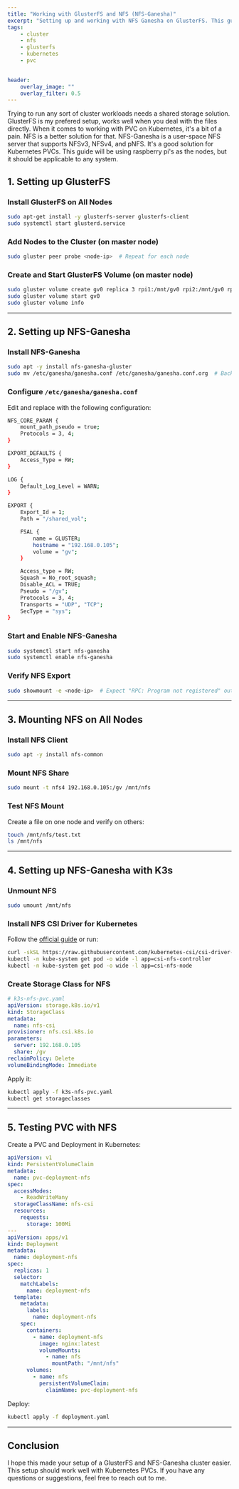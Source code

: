 ```yaml
---
title: "Working with GlusterFS and NFS (NFS-Ganesha)"
excerpt: "Setting up and working with NFS Ganesha on GlusterFS. This guide will be using raspberry pi's as the nodes, but it should be applicable to any system."
tags:
    - cluster
    - nfs
    - glusterfs
    - kubernetes
    - pvc
    

header:
    overlay_image: ""
    overlay_filter: 0.5
---
```



Trying to run any sort of cluster workloads needs a shared storage solution. GlusterFS is my prefered setup, works well when you deal with the files directly. When it comes to working with PVC on Kubernetes, it's a bit of a pain. NFS is a better solution for that. NFS-Ganesha is a user-space NFS server that supports NFSv3, NFSv4, and pNFS. It's a good solution for Kubernetes PVCs. This guide will be using raspberry pi's as the nodes, but it should be applicable to any system.

## 1. **Setting up GlusterFS**

### Install GlusterFS on All Nodes
```bash
sudo apt-get install -y glusterfs-server glusterfs-client
sudo systemctl start glusterd.service
```

### Add Nodes to the Cluster (on master node)
```bash
sudo gluster peer probe <node-ip>  # Repeat for each node
```

### Create and Start GlusterFS Volume (on master node)
```bash
sudo gluster volume create gv0 replica 3 rpi1:/mnt/gv0 rpi2:/mnt/gv0 rpi3:/mnt/gv0
sudo gluster volume start gv0
sudo gluster volume info
```

---

## 2. **Setting up NFS-Ganesha**

### Install NFS-Ganesha
```bash
sudo apt -y install nfs-ganesha-gluster
sudo mv /etc/ganesha/ganesha.conf /etc/ganesha/ganesha.conf.org  # Backup original
```

### Configure `/etc/ganesha/ganesha.conf`
Edit and replace with the following configuration:
```bash
NFS_CORE_PARAM {
    mount_path_pseudo = true;
    Protocols = 3, 4;
}

EXPORT_DEFAULTS {
    Access_Type = RW;
}

LOG {
    Default_Log_Level = WARN;
}

EXPORT {
    Export_Id = 1;
    Path = "/shared_vol";

    FSAL {
        name = GLUSTER;
        hostname = "192.168.0.105";
        volume = "gv";
    }

    Access_type = RW;
    Squash = No_root_squash;
    Disable_ACL = TRUE;
    Pseudo = "/gv";
    Protocols = 3, 4;
    Transports = "UDP", "TCP";
    SecType = "sys";
}
```

### Start and Enable NFS-Ganesha
```bash
sudo systemctl start nfs-ganesha
sudo systemctl enable nfs-ganesha
```

### Verify NFS Export
```bash
sudo showmount -e <node-ip>  # Expect "RPC: Program not registered" output
```

---

## 3. **Mounting NFS on All Nodes**

### Install NFS Client
```bash
sudo apt -y install nfs-common
```

### Mount NFS Share
```bash
sudo mount -t nfs4 192.168.0.105:/gv /mnt/nfs
```

### Test NFS Mount
Create a file on one node and verify on others:
```bash
touch /mnt/nfs/test.txt
ls /mnt/nfs
```

---

## 4. **Setting up NFS-Ganesha with K3s**

### Unmount NFS
```bash
sudo umount /mnt/nfs
```

### Install NFS CSI Driver for Kubernetes
Follow the [official guide](https://github.com/kubernetes-csi/csi-driver-nfs/blob/18fdc4a39eb451c7f361effb79cd6a7dc5b4d601/docs/install-nfs-csi-driver.md) or run:
```bash
curl -skSL https://raw.githubusercontent.com/kubernetes-csi/csi-driver-nfs/v4.9.0/deploy/install-driver.sh | bash -s v4.9.0 --
kubectl -n kube-system get pod -o wide -l app=csi-nfs-controller
kubectl -n kube-system get pod -o wide -l app=csi-nfs-node
```

### Create Storage Class for NFS
```yaml
# k3s-nfs-pvc.yaml
apiVersion: storage.k8s.io/v1
kind: StorageClass
metadata:
  name: nfs-csi
provisioner: nfs.csi.k8s.io
parameters:
  server: 192.168.0.105
  share: /gv
reclaimPolicy: Delete
volumeBindingMode: Immediate
```
Apply it:
```bash
kubectl apply -f k3s-nfs-pvc.yaml
kubectl get storageclasses
```

---

## 5. **Testing PVC with NFS**

Create a PVC and Deployment in Kubernetes:
```yaml
apiVersion: v1
kind: PersistentVolumeClaim
metadata:
  name: pvc-deployment-nfs
spec:
  accessModes:
    - ReadWriteMany
  storageClassName: nfs-csi
  resources:
    requests:
      storage: 100Mi
---
apiVersion: apps/v1
kind: Deployment
metadata:
  name: deployment-nfs
spec:
  replicas: 1
  selector:
    matchLabels:
      name: deployment-nfs
  template:
    metadata:
      labels:
        name: deployment-nfs
    spec:
      containers:
        - name: deployment-nfs
          image: nginx:latest
          volumeMounts:
            - name: nfs
              mountPath: "/mnt/nfs"
      volumes:
        - name: nfs
          persistentVolumeClaim:
            claimName: pvc-deployment-nfs
```

Deploy:
```bash
kubectl apply -f deployment.yaml
```

---

## Conclusion

I hope this made your setup of a GlusterFS and NFS-Ganesha cluster easier. This setup should work well with Kubernetes PVCs. If you have any questions or suggestions, feel free to reach out to me. 

